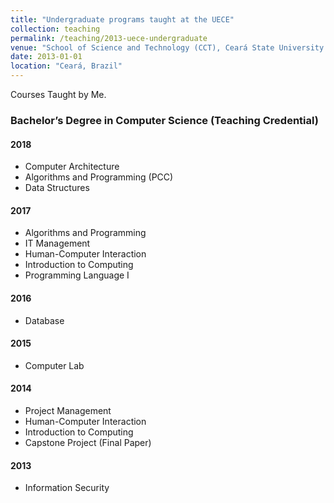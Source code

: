 ```yaml
---
title: "Undergraduate programs taught at the UECE"
collection: teaching
permalink: /teaching/2013-uece-undergraduate
venue: "School of Science and Technology (CCT), Ceará State University (UECE)"
date: 2013-01-01
location: "Ceará, Brazil"
---
```


Courses Taught by Me.

### Bachelor’s Degree in Computer Science (Teaching Credential)

#### 2018
* Computer Architecture
* Algorithms and Programming (PCC)
* Data Structures

#### 2017
* Algorithms and Programming
* IT Management
* Human-Computer Interaction
* Introduction to Computing
* Programming Language I

#### 2016
* Database

#### 2015
* Computer Lab

#### 2014
* Project Management
* Human-Computer Interaction
* Introduction to Computing
* Capstone Project (Final Paper)

#### 2013
* Information Security